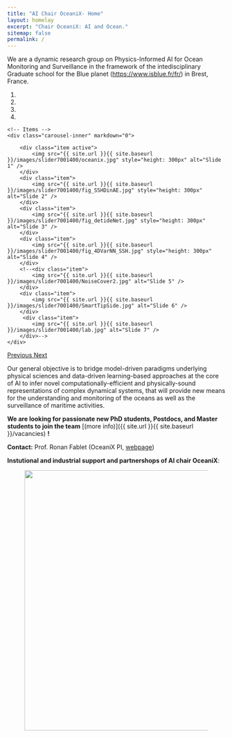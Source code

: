 ```yaml
---
title: "AI Chair OceaniX- Home"
layout: homelay
excerpt: "Chair OceaniX: AI and Ocean."
sitemap: false
permalink: /
---
```


We are a dynamic research group on Physics-Informed AI for Ocean Monitoring and Surveillance in the framework of the 
intedisciplinary Graduate school for the Blue planet (https://www.isblue.fr/fr/) in Brest, France. 

<div markdown="0" id="carousel" class="carousel slide" data-ride="carousel" data-interval="5000" data-pause="hover" >
    <!-- Menu -->
    <ol class="carousel-indicators">
        <li data-target="#carousel" data-slide-to="0" class="active"></li>
        <li data-target="#carousel" data-slide-to="1"></li>
        <li data-target="#carousel" data-slide-to="2"></li>
        <li data-target="#carousel" data-slide-to="3"></li>
        <!--<li data-target="#carousel" data-slide-to="4"></li>
        <li data-target="#carousel" data-slide-to="5"></li>
        <li data-target="#carousel" data-slide-to="6"></li>-->
    </ol>

    <!-- Items -->
    <div class="carousel-inner" markdown="0">

        <div class="item active">
            <img src="{{ site.url }}{{ site.baseurl }}/images/slider7001400/oceanix.jpg" style="height: 300px" alt="Slide 1" />
        </div>
        <div class="item">
            <img src="{{ site.url }}{{ site.baseurl }}/images/slider7001400/fig_SSHDinAE.jpg" style="height: 300px" alt="Slide 2" />
        </div>
        <div class="item">
            <img src="{{ site.url }}{{ site.baseurl }}/images/slider7001400/fig_detideNet.jpg" style="height: 300px" alt="Slide 3" />
        </div>
        <div class="item">
            <img src="{{ site.url }}{{ site.baseurl }}/images/slider7001400/fig_4DVarNN_SSH.jpg" style="height: 300px" alt="Slide 4" />
        </div>
        <!--<div class="item">
            <img src="{{ site.url }}{{ site.baseurl }}/images/slider7001400/NoiseCover2.jpg" alt="Slide 5" />
        </div>
        <div class="item">
            <img src="{{ site.url }}{{ site.baseurl }}/images/slider7001400/SmartTipSide.jpg" alt="Slide 6" />
        </div>       
         <div class="item">
            <img src="{{ site.url }}{{ site.baseurl }}/images/slider7001400/lab.jpg" alt="Slide 7" />
        </div>-->
    </div>
  <a class="left carousel-control" href="#carousel" role="button" data-slide="prev">
    <span class="glyphicon glyphicon-chevron-left" aria-hidden="true"></span>
    <span class="sr-only">Previous</span>
  </a>
  <a class="right carousel-control" href="#carousel" role="button" data-slide="next">
    <span class="glyphicon glyphicon-chevron-right" aria-hidden="true"></span>
    <span class="sr-only">Next</span>
  </a>
</div>

Our general objective is to bridge model-driven paradigms underlying physical sciences and data-driven learning-based approaches at the core of AI to infer novel computationally-efficient and physically-sound representations of complex dynamical systems, that will provide new means for the understanding and monitoring of the oceans as well as the surveillance of maritime activities. 

**We are  looking for passionate new PhD students, Postdocs, and Master students to join the team** [(more info)]({{ site.url }}{{ site.baseurl }}/vacancies) **!**

**Contact:** Prof. Ronan Fablet (OceaniX PI, [webpage](https://rfablet.github.io/))

**Instutional and industrial support and partnershops of AI chair OceaniX**:
<figure class="fourth">
  <img src="{{ site.url }}{{ site.baseurl }}/images/logopic/logo_OceanixSupport.jpg" style="width: 600px">
  <!--<img src="{{ site.url }}{{ site.baseurl }}/images/logopic/logo_ISBLUE.png" style="width: 50px">
  <img src="{{ site.url }}{{ site.baseurl }}/images/logopic/logo_anr.png" style="width: 50px">-->
</figure>
